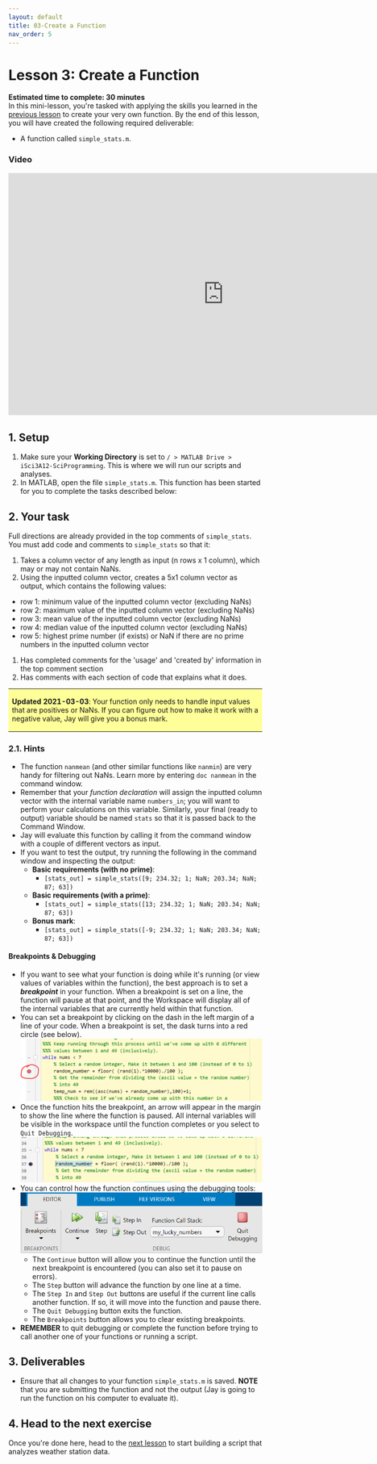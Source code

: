 ```yaml
---
layout: default
title: 03-Create a Function
nav_order: 5
---
```


# Lesson 3: Create a Function

**Estimated time to complete: 30 minutes**  
In this mini-lesson, you're tasked with applying the skills you learned in the [previous lesson](lesson2) to create your very own function. By the end of this lesson, you will have created the following required deliverable: 
- A function called ```simple_stats.m```. 

### Video
<iframe width="853" height="480" src="https://web.microsoftstream.com/embed/video/08389c2c-8f3d-4de9-b604-bf7154154b02?autoplay=false&amp;showinfo=true" allowfullscreen style="border:none;"></iframe>

## 1. Setup
1. Make sure your **Working Directory** is set to ```/ > MATLAB Drive > iSci3A12-SciProgramming```. This is where we will run our scripts and analyses. 
1. In MATLAB, open the file ```simple_stats.m```. This function has been started for you to complete the tasks described below: 

## 2. Your task
Full directions are already provided in the top comments of ```simple_stats```. You must add code and comments to ```simple_stats``` so that it: 
1. Takes a column vector of any length as input (n rows x 1 column), which may or may not contain NaNs.
1. Using the inputted column vector, creates a 5x1 column vector as output, which contains the following values: 
  - row 1: minimum value of the inputted column vector (excluding NaNs)
  - row 2: maximum value of the inputted column vector (excluding NaNs)
  - row 3: mean value of the inputted column vector (excluding NaNs)
  - row 4: median value of the inputted column vector (excluding NaNs)
  - row 5: highest prime number (if exists) or NaN if there are no prime numbers in the inputted column vector
1. Has completed comments for the 'usage' and 'created by' information in the top comment section
1. Has comments with each section of code that explains what it does.

<table style="background-color: #ffff99;">
<tbody>
<tr>
<td>
<p><b>Updated 2021-03-03</b>: Your function only needs to handle input values that are positives or NaNs. If you can figure out how to make it work with a negative value, Jay will give you a bonus mark.</p>
</td>
</tr>
</tbody>
</table>

### 2.1. Hints
- The function ```nanmean``` (and other similar functions like ```nanmin```) are very handy for filtering out NaNs. Learn more by entering ```doc nanmean``` in the command window. 
- Remember that your *function declaration* will assign the inputted column vector with the internal variable name ```numbers_in```; you will want to perform your calculations on this variable. Similarly, your final (ready to output) variable should be named ```stats``` so that it is passed back to the Command Window.
- Jay will evaluate this function by calling it from the command window with a couple of different vectors as input. 
- If you want to test the output, try running the following in the command window and inspecting the output:  
  - **Basic requirements (with no prime)**: 
    - ```[stats_out] = simple_stats([9; 234.32; 1; NaN; 203.34; NaN; 87; 63])```
  - **Basic requirements (with a prime)**: 
    - ```[stats_out] = simple_stats([13; 234.32; 1; NaN; 203.34; NaN; 87; 63])```
  - **Bonus mark**: 
    - ```[stats_out] = simple_stats([-9; 234.32; 1; NaN; 203.34; NaN; 87; 63])```

#### Breakpoints & Debugging
- If you want to see what your function is doing while it's running (or view values of variables within the function), the best approach is to set a ***breakpoint*** in your function. When a breakpoint is set on a line, the function will pause at that point, and the Workspace will display all of the internal variables that are currently held within that function. 
- You can set a breakpoint by clicking on the dash in the left margin of a line of your code. When a breakpoint is set, the dask turns into a red circle (see below).  
![Function with a breakpoint as a red dot](assets/img/set-breakpoint.png)
- Once the function hits the breakpoint, an arrow will appear in the margin to show the line where the function is paused. All internal variables will be visible in the workspace until the function completes or you select to ```Quit Debugging```. 
![Function paused at a breakpoint](assets/img/breakpoint-paused.png)
- You can control how the function continues using the debugging tools: 
![Debugging buttons on toolbar](assets/img/debugging-options.png)
  - The ```Continue``` button will allow you to continue the function until the next breakpoint is encountered (you can also set it to pause on errors).
  - The ```Step``` button will advance the function by one line at a time.
  - The ```Step In``` and ```Step Out``` buttons are useful if the current line calls another function. If so, it will move into the function and pause there. 
  - The ```Quit Debugging``` button exits the function. 
  - The ```Breakpoints``` button allows you to clear existing breakpoints.
- **REMEMBER** to quit debugging or complete the function before trying to call another one of your functions or running a script.
  
## 3. Deliverables
- Ensure that all changes to your function ```simple_stats.m``` is saved. **NOTE** that you are submitting the function and not the output (Jay is going to run the function on his computer to evaluate it).

## 4. Head to the next exercise
Once you're done here, head to the [next lesson](lesson4) to start building a script that analyzes weather station data. 
